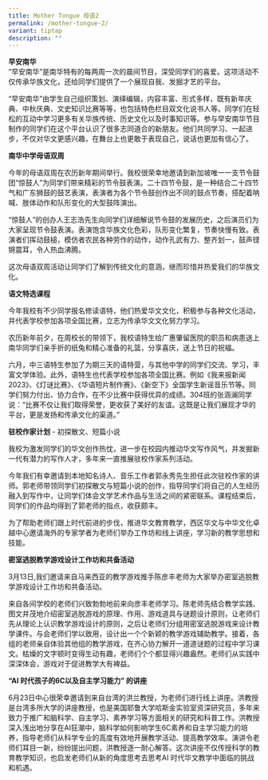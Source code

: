 ```yaml
---
title: Mother Tongue 母语2
permalink: /mother-tongue-2/
variant: tiptap
description: ""
---
```

<p><strong>早安南华</strong>
<br>“早安南华”是南华特有的每两周一次的晨间节目，深受同学们的喜爱。这项活动不仅传承华族文化，还给同学们提供了一个展现自我、发掘才艺的平台。</p>
<p>“早安南华”由学生自己组织策划、演绎编辑，内容丰富、形式多样，既有新年庆典、中秋庆典、文史知识比赛等等，也包括特色栏目双文化说书人等。同学们在轻松的互动中学习更多有关华族传统、历史文化以及时事知识等。参与早安南华节目制作的同学们在这个平台认识了很多志同道合的新朋友。他们共同学习、一起进步，不仅对华文更感兴趣，在舞台上也更敢于表现自己，说话也更加有信心了。</p>
<p></p>
<p><strong>南华中学母语双周</strong>
</p>
<p>今年的母语双周在农历新年期间举行。我校很荣幸地邀请到新加坡唯一一支节令鼓团“惊鼓人”为同学们带来精彩的节令鼓表演。二十四节令鼓，是一种结合二十四节气和广东狮鼓的鼓艺表演，表演者为各个节令鼓创作出不同的鼓点节奏，搭配着呐喊、肢体动作和队形变化的大型鼓阵演出。</p>
<p>“惊鼓人”的创办人王志浩先生向同学们详细解说节令鼓的发展历史，之后演员们为大家呈现节令鼓表演。表演饱含华族文化色彩，队形变化繁复，节奏快慢有致。表演者们挥动鼓槌，模仿者农民各种劳作的动作，动作孔武有力、整齐划一，鼓声铿锵震耳，令人热血沸腾。</p>
<p>这次母语双周活动让同学们了解到传统文化的意涵，继而珍惜并热爱我们的华族文化。</p>
<p></p>
<p><strong>语文特选课程</strong>
</p>
<p>今年我校有不少同学报名修读语特，他们热爱华文文化，积极参与各种文化活动，并代表学校参加各项全国比赛，立志为传承华文文化努力学习。</p>
<p>农历新年前夕，在周校长的带领下，我校语特生给广惠肇留医院的职员和病患送上南华同学们亲手折的纸兔和精心准备的礼篮，分享喜庆，送上节日的祝福。</p>
<p>六月，中三语特生参加了为期三天的语特营，与其他中学的同学们交流、学习，丰富文学体验。此外，语特生也代表学校参加各项全国比赛。例如《我来报新闻2023》、《灯谜比赛》、《华语短片制作赛》、《新空下》全国学生新谣音乐节等。同学们努力付出、协力合作，在不少比赛中获得优异的成绩。304班的张涵澜同学说：“比赛不仅让我们取得荣誉，更收获了美好的友谊。这既是让我们展现才华的平台，更是发扬和传承文化的渠道。”</p>
<p></p>
<p><strong>驻校作家计划</strong> - 初探散文、短篇小说</p>
<p>我校为激发同学们的华文创作热忱，进一步在校园内推动华文写作风气，并发掘新一代有潜力的写作人才，多年来一直推展驻校作家系列活动。</p>
<p>今年我们有幸邀请到本地知名诗人、音乐工作者郭永秀先生担任此次驻校作家的讲师。郭老师带领同学们初探散文与短篇小说的创作，指导同学们将自己的人生经历融入到写作中，让同学们体会文学艺术作品与生活之间的紧密联系。课程结束后，同学们的作品均得到了郭老师的指点，收获颇丰。</p>
<p></p>
<p>为了帮助老师们跟上时代前进的步伐，推进华文教育教学，西区华文与中华文化卓越中心邀请海外的专家学者为老师们举办工作坊和线上讲座，学习新的教学思想和技能。
<br>
</p>
<p><strong>密室逃脱教学游戏设计工作坊和共备活动</strong>
</p>
<p>3月13日,我们邀请来自马来西亚的教学游戏推手陈彦丰老师为大家举办密室逃脱教学游戏设计工作坊和共备活动。</p>
<p>来自各间学校的老师们兴致勃勃地前来向彦丰老师学习。陈老师先结合教学实践、图文并茂地介绍密室逃脱游戏的原理、作用、游戏道具与谜题设计原则，让老师们先从理论上认识教学游戏设计的原则，之后让老师们分组用密室逃脱游戏来设计教学课件。与会老师们学以致用，设计出一个个新颖的教学游戏辅助教学。接着，各组的老师亲自体验其他组的教学游戏，在齐心协力解开一道道谜题的过程中学习课文。枯燥的文字顿时变得生动有趣，老师们个个都显得兴趣盎然。老师们从实践中深深体会，游戏对于促进教学大有裨益。</p>
<p><strong>“AI 时代孩子的6C以及自主学习能力” 的讲座</strong>
</p>
<p>6月23日中心很荣幸邀请到来自台湾的洪兰教授，为老师们进行线上讲座。洪教授是台湾多所大学的讲座教授，也是美国耶鲁大学哈斯金实验室资深研究员，多年来致力于推广和脑科学、自主学习、素养学习等方面相关的研究和科普工作。洪教授深入浅出地分享在AI狂潮中，脑科学如何影响学生6C素养和自主学习能力的培养，指导老师们从科学专业的高度有效地开展教学活动、提高教学效率。演讲令老师们耳目一新，纷纷提出问题，洪教授逐一耐心解答。这次讲座不仅传授科学的教育教学知识，也启发老师们从新的角度思考去思考AI
时代华文教学中面临的挑战和机遇。</p>
<p></p>
<p></p>
<p></p>
<p></p>
